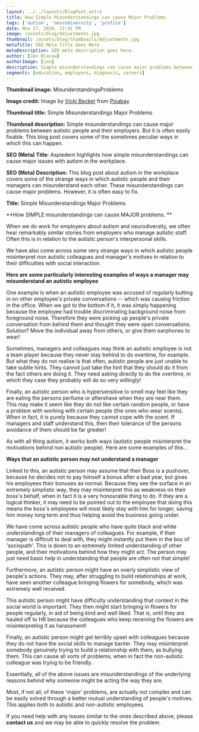```yaml
---
layout: ../../layouts/BlogPost.astro
title: How Simple Misunderstandings can cause Major Problems
tags: ['autism', 'neurodiversity', 'profile']
date: Nov 27, 2020, 12:41 PM
image: /assets/blog/Adjustments.jpg
thumbnail: /assets/blog/thumbnails/Adjustments.jpg
metaTitle: SEO Meta Title Goes Here
metaDescription: SEO meta description goes here.
author: [Jen Blacow]
authorImage: [jen]
description: Simple misunderstandings can cause major problems between autistic people and their employers. But it is often easily fixable. This blog post covers some of the sometimes peculiar ways in which this can happen.
segments: [education, employers, diagnosis, careers]
---
```

**Thumbnail image:** MisunderstandingsProblems

**Image credit:** Image by [Vicki
Becker](https://pixabay.com/users/missvicki-392548/?utm_source=link-attribution&utm_medium=referral&utm_campaign=image&utm_content=986252) from [Pixabay](https://pixabay.com/?utm_source=link-attribution&utm_medium=referral&utm_campaign=image&utm_content=986252)

**Thumbnail title:** Simple Misunderstandings Major Problems

**Thumbnail description:** Simple misunderstandings can cause major
problems between autistic people and their employers. But it is often
easily fixable. This blog post covers some of the sometimes peculiar
ways in which this can happen.

**SEO (Meta) Title**: Aspiedent highlights how simple misunderstandings
can cause major issues with autism in the workplace.

**SEO (Meta) Description:** This blog post about autism in the workplace
covers some of the strange ways in which autistic people and their
managers can misunderstand each other. These misunderstandings can cause
major problems. However, it is often easy to fix.

**Title:** Simple Misunderstandings Major Problems

**How SIMPLE misunderstandings can cause MAJOR problems. **

When we do work for employers about autism and neurodiversity, we often
hear remarkably similar stories from employers who manage autistic
staff. Often this is in relation to the autistic person's interpersonal
skills.

We have also come across some very strange ways in which autistic people
misinterpret non autistic colleagues and manager's motives in relation
to their difficulties with social interaction.

**Here are some particularly interesting examples of ways a manager may
misunderstand an autistic employee**

One example is when an autistic employee was accused of regularly
butting in on other employee's private conversations -- which was
causing friction in the office. When we got to the bottom if it, it was
simply happening because the employee had trouble discriminating
background noise from foreground noise. Therefore they were picking up
people's private conversation from behind them and thought they were
open conversations. Solution? Move the individual away from others, or
give them earphones to wear!

Sometimes, managers and colleagues may think an autistic employee is not
a team player because they never stay behind to do overtime, for
example. But what they do not realise is that often, autistic people are
just unable to take subtle hints. They cannot just take the hint that
they should do it from the fact others are doing it. They need asking
directly to do the overtime, in which they case they probably will do so
very willingly!

Finally, an autistic person who is hypersensitive to smell may feel like
they are eating the persons perfume or aftershave when they are near
them. This may make it seem like they do not like certain random people,
or have a problem with working with certain people (the ones who wear
scents). When in fact, it is purely because they cannot cope with the
scent. If managers and staff understand this, then their tolerance of
the persons avoidance of them should be far greater!

As with all thing autism, it works both ways (autistic people
misinterpret the motivations behind non autistic people). Here are some
examples of this...

**Ways that an autistic person may not understand a manager**

Linked to this, an autistic person may assume that their Boss is a
pushover, because he decides not to pay himself a bonus after a bad
year, but gives his employees their bonuses as normal. Because they see
the surface in an extremely simplistic way, they may misinterpret this
as weakness on their boss's behalf, when in fact it is a very honourable
thing to do. If they are a logical thinker, it may need to be pointed
out to the employee that doing this means the boss's employees will most
likely stay with him for longer, saving him money long term and thus
helping avoid the business going under.

We have come across autistic people who have quite black and white
understandings of their managers of colleagues. For example, if their
manager is difficult to deal with, they might instantly put them in the
box of 'sociopath'. This is down to an extremely limited understanding
of other people, and their motivations behind how they might act. The
person may just need basic help in understanding that people are often
not that simple!

Furthermore, an autistic person might have an overly simplistic view of
people's actions. They may, after struggling to build relationships at
work, have seen another colleague bringing flowers for somebody, which
was extremely well received.

This autistic person might have difficulty understanding that context in
the social world is important. They then might start bringing in flowers
for people regularly, in aid of being kind and well liked. That is,
until they are hauled off to HR because the colleagues who keep
receiving the flowers are misinterpreting it as harassment!

Finally, an autistic person might get terribly upset with colleagues
because they do not have the social skills to manage banter. They may
misinterpret somebody genuinely trying to build a relationship with
them, as bullying them. This can cause all sorts of problems, when in
fact the non-autistic colleague was trying to be friendly.

Essentially, all of the above issues are misunderstandings of the
underlying reasons behind why someone might be acting the way they are.

Most, if not all, of these 'major' problems, are actually not complex
and can be easily solved through a better mutual understanding of
people's motives. This applies both to autistic and non-autistic
employees.

If you need help with any issues similar to the ones described above,
please **contact us** and we may be able to quickly resolve the
problem.
